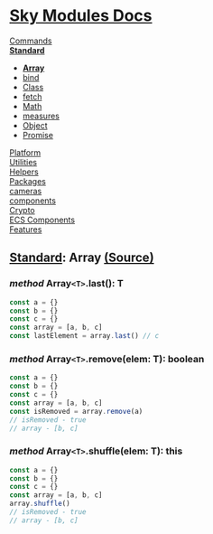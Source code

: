 <!--- This Array was auto-generated using "pnpm exec sky readme" --> 

# [Sky Modules Docs](../../README.md)

[Commands](..%2F..%2Fcommands%2FREADME.md)   
**[Standard](..%2F..%2Fstandard%2FREADME.md)**   
* **[Array](..%2F..%2Fstandard%2FArray%2FREADME.md)**
* [bind](..%2F..%2Fstandard%2Fbind%2FREADME.md)
* [Class](..%2F..%2Fstandard%2FClass%2FREADME.md)
* [fetch](..%2F..%2Fstandard%2Ffetch%2FREADME.md)
* [Math](..%2F..%2Fstandard%2FMath%2FREADME.md)
* [measures](..%2F..%2Fstandard%2Fmeasures%2FREADME.md)
* [Object](..%2F..%2Fstandard%2FObject%2FREADME.md)
* [Promise](..%2F..%2Fstandard%2FPromise%2FREADME.md)
  
[Platform](..%2F..%2Fplatform%2FREADME.md)   
[Utilities](..%2F..%2Futilities%2FREADME.md)   
[Helpers](..%2F..%2Fhelpers%2FREADME.md)   
[Packages](..%2F..%2Fpkgs%2FREADME.md)   
[cameras](..%2F..%2Fcameras%2FREADME.md)   
[components](..%2F..%2Fcomponents%2FREADME.md)   
[Crypto](..%2F..%2Fcrypto%2FREADME.md)   
[ECS Components](..%2F..%2Fecs%2FREADME.md)   
[Features](..%2F..%2Ffeatures%2FREADME.md)   

## [Standard](..%2F..%2Fstandard%2FREADME.md): Array [(Source)](..%2F..%2Fstandard%2FArray%2F)

  
### _method_ Array`<T>`.last(): T

```typescript
const a = {}
const b = {}
const c = {}
const array = [a, b, c]
const lastElement = array.last() // c

```

### _method_ Array`<T>`.remove(elem: T): boolean

```typescript
const a = {}
const b = {}
const c = {}
const array = [a, b, c]
const isRemoved = array.remove(a)
// isRemoved - true
// array - [b, c]

```

### _method_ Array`<T>`.shuffle(elem: T): this

```typescript
const a = {}
const b = {}
const c = {}
const array = [a, b, c]
array.shuffle()
// isRemoved - true
// array - [b, c]

```